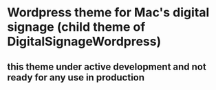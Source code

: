 # Wordpress theme for Mac's digital signage (child theme of DigitalSignageWordpress)
## this theme under active development and not ready for any use in production 
